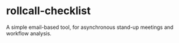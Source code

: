# rollcall-checklist
A simple email-based tool, for asynchronous stand-up meetings and workflow analysis.
